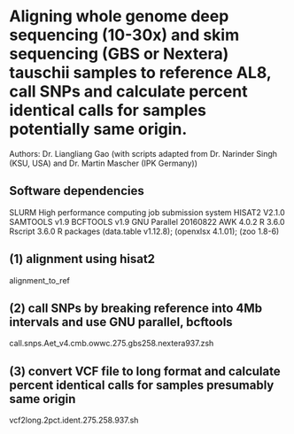 
# Aligning whole genome deep sequencing (10-30x) and skim sequencing (GBS or Nextera) tauschii samples to reference AL8, call SNPs and calculate percent identical calls for samples potentially same origin.
Authors: Dr. Liangliang Gao (with scripts adapted from Dr. Narinder Singh (KSU, USA)  and Dr. Martin Mascher (IPK Germany))

## Software dependencies
SLURM High performance computing job submission system
HISAT2 V2.1.0
SAMTOOLS v1.9 
BCFTOOLS v1.9
GNU Parallel 20160822
AWK 4.0.2
R 3.6.0
Rscript 3.6.0
R packages (data.table v1.12.8); (openxlsx 4.1.01); (zoo 1.8-6) 

## (1)  alignment using hisat2
alignment_to_ref

## (2) call SNPs by breaking reference into 4Mb intervals and use GNU parallel, bcftools
call.snps.Aet_v4.cmb.owwc.275.gbs258.nextera937.zsh


## (3) convert VCF file to long format and calculate percent identical calls for samples presumably same origin
vcf2long.2pct.ident.275.258.937.sh


